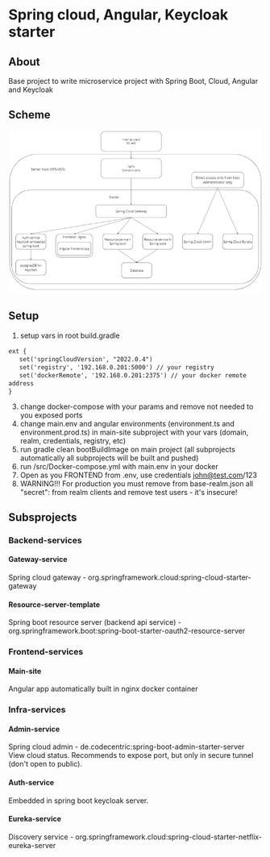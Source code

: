 # Spring cloud, Angular, Keycloak starter
## About
Base project to write microservice project with Spring Boot, Cloud, Angular and Keycloak
## Scheme
![Screenshot](src/arch.png)
## Setup
1. setup vars in root build.gradle
```
ext {
   set('springCloudVersion', "2022.0.4")
   set('registry', '192.168.0.201:5000') // your registry
   set('dockerRemote', '192.168.0.201:2375') // your docker remote address
}
   ```
3. change docker-compose with your params and remove not needed to you exposed ports
4. change main.env and angular environments (environment.ts and environment.prod.ts) in main-site subproject with your vars (domain, realm, credentials, registry, etc)
5. run gradle clean bootBuildImage on main project (all subprojects automatically all subprojects will be built and pushed)
6. run /src/Docker-compose.yml with main.env in your docker
7. Open as you FRONTEND from .env, use credentials john@test.com/123
8. WARNING!!! For production you must remove from base-realm.json all "secret": from realm clients and remove test users - it's insecure!

## Subsprojects
### Backend-services
#### Gateway-service
Spring cloud gateway - org.springframework.cloud:spring-cloud-starter-gateway
#### Resource-server-template
Spring boot resource server (backend api service) - org.springframework.boot:spring-boot-starter-oauth2-resource-server
### Frontend-services
#### Main-site
Angular app automatically built in nginx docker container 
### Infra-services
#### Admin-service
Spring cloud admin - de.codecentric:spring-boot-admin-starter-server
View cloud status.
Recommends to expose port, but only in secure tunnel (don't open to public).
#### Auth-service
Embedded in spring boot keycloak server.
#### Eureka-service
Discovery service - org.springframework.cloud:spring-cloud-starter-netflix-eureka-server